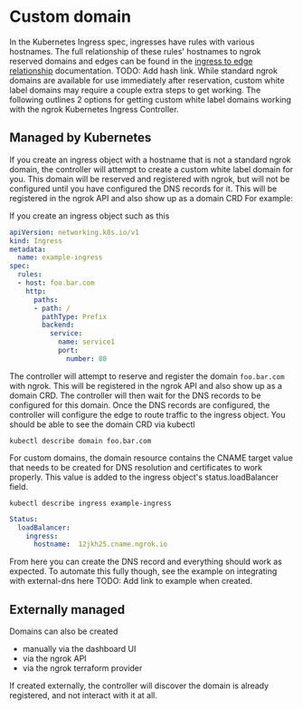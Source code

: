 # Custom domain

In the Kubernetes Ingress spec, ingresses have rules with various hostnames. The full relationship of these rules' hostnames to ngrok reserved domains and edges can be found in the [ingress to edge relationship](./ingress-to-edge-relationship.md) documentation. TODO: Add hash link. While standard ngrok domains are available for use immediately after reservation, custom white label domains may require a couple extra steps to get working. The following outlines 2 options for getting custom white label domains working with the ngrok Kubernetes Ingress Controller.

## Managed by Kubernetes

If you create an ingress object with a hostname that is not a standard ngrok domain, the controller will attempt to create a custom white label domain for you. This domain will be reserved and registered with ngrok, but will not be configured until you have configured the DNS records for it. This will be registered in the ngrok API and also show up as a domain CRD For example:

If you create an ingress object such as this

```yaml
apiVersion: networking.k8s.io/v1
kind: Ingress
metadata:
  name: example-ingress
spec:
  rules:
  - host: foo.bar.com
    http:
      paths:
      - path: /
        pathType: Prefix
        backend:
          service:
            name: service1
            port:
              number: 80
```

The controller will attempt to reserve and register the domain `foo.bar.com` with ngrok. This will be registered in the ngrok API and also show up as a domain CRD. The controller will then wait for the DNS records to be configured for this domain. Once the DNS records are configured, the controller will configure the edge to route traffic to the ingress object.
You should be able to see the domain CRD via kubectl

`kubectl describe domain foo.bar.com`

For custom domains, the domain resource contains the CNAME target value that needs to be created for DNS resolution and certificates to work properly. This value is added to the ingress object's status.loadBalancer field.

`kubectl describe ingress example-ingress`

```yaml
Status:
  loadBalancer:
    ingress:
      hostname:  12jkh25.cname.ngrok.io
```

From here you can create the DNS record and everything should work as expected. To automate this fully though, see the example on integrating with external-dns here TODO: Add link to example when created.

## Externally managed

Domains can also be created
- manually via the dashboard UI
- via the ngrok API
- via the ngrok terraform provider

If created externally, the controller will discover the domain is already registered, and not interact with it at all.
